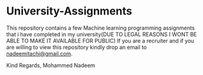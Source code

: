 # University-Assignments

This repository contains a few Machine learning programming assignments that i have completed in my university(DUE TO LEGAL REASONS I WONT BE ABLE TO MAKE IT AVAILABLE FOR PUBLIC) If you are a recruiter and if you are willing to view this repository kindly drop an email to nadeemitachi@gmail.com.

Kind Regards,
Mohammed Nadeem
